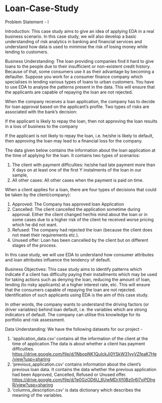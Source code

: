 # Loan-Case-Study
Problem Statement - I

Introduction: This case study aims to give an idea of applying EDA in a real business scenario. In this case study, we will also develop a basic understanding of risk analytics in banking and financial services and understand how data is used to minimise the risk of losing money while lending to customers.

Business Understanding: The loan providing companies find it hard to give loans to the people due to their insufficient or non-existent credit history. Because of that, some consumers use it as their advantage by becoming a defaulter. Suppose you work for a consumer finance company which specialises in lending various types of loans to urban customers. You have to use EDA to analyse the patterns present in the data. This will ensure that the applicants are capable of repaying the loan are not rejected.

When the company receives a loan application, the company has to decide for loan approval based on the applicant’s profile. Two types of risks are associated with the bank’s decision:

If the applicant is likely to repay the loan, then not approving the loan results in a loss of business to the company

If the applicant is not likely to repay the loan, i.e. he/she is likely to default, then approving the loan may lead to a financial loss for the company.

The data given below contains the information about the loan application at the time of applying for the loan. It contains two types of scenarios:
1. The client with payment difficulties: he/she had late payment more than X days on at least one of the first Y instalments of the loan in our sample,
2. All other cases: All other cases when the payment is paid on time.

When a client applies for a loan, there are four types of decisions that could be taken by the client/company):
1. Approved: The Company has approved loan Application
2. Cancelled: The client cancelled the application sometime during approval. Either the client changed her/his mind about the loan or in some cases due to a higher risk of the client he received worse pricing which he did not want.
3. Refused: The company had rejected the loan (because the client does not meet their requirements etc.).
4. Unused offer: Loan has been cancelled by the client but on different stages of the process.

In this case study, we will use EDA to understand how consumer attributes and loan attributes influence the tendency of default.

Business Objectives: This case study aims to identify patterns which indicate if a client has difficulty paying their installments which may be used for taking actions such as denying the loan, reducing the amount of loan, lending (to risky applicants) at a higher interest rate, etc. This will ensure that the consumers capable of repaying the loan are not rejected. Identification of such applicants using EDA is the aim of this case study.

In other words, the company wants to understand the driving factors (or driver variables) behind loan default, i.e. the variables which are strong indicators of default. The company can utilise this knowledge for its portfolio and risk assessment.

Data Understanding: We have the following datasets for our project -
1. ‘application_data.csv‘ contains all the information of the client at the time of application.The data is about whether a client has payment difficulties. https://drive.google.com/file/d/1NbopNK1QuIckJi0YSkW31yyVZfeaK7He/view?usp=sharing
3. ‘previous_application.csv‘ contains information about the client’s previous loan data. It contains the data whether the previous application had been Approved, Cancelled, Refused or Unused offer. https://drive.google.com/file/d/1e0GzOD6U_6UwMDrXf0Bz0r6l7xjPDhgR/view?usp=sharing
4. ‘columns_description.csv‘ is data dictionary which describes the meaning of the variables.
